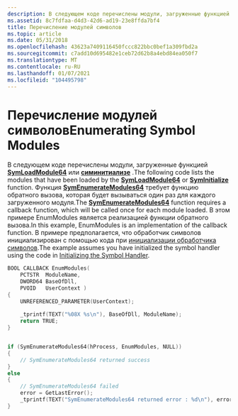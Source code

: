 ```yaml
---
description: В следующем коде перечислены модули, загруженные функцией SymLoadModule64 или Симинитиализе.
ms.assetid: 8c7fdfaa-d4d3-42d6-ad19-23e8ffda7bf4
title: Перечисление модулей символов
ms.topic: article
ms.date: 05/31/2018
ms.openlocfilehash: 43623a7409116450fccc822bbc0bef1a309fbd2a
ms.sourcegitcommit: c7add10d695482e1ceb72d62b8a4ebd84ea050f7
ms.translationtype: MT
ms.contentlocale: ru-RU
ms.lasthandoff: 01/07/2021
ms.locfileid: "104495798"
---
```

# <a name="enumerating-symbol-modules"></a><span data-ttu-id="04d00-103">Перечисление модулей символов</span><span class="sxs-lookup"><span data-stu-id="04d00-103">Enumerating Symbol Modules</span></span>

<span data-ttu-id="04d00-104">В следующем коде перечислены модули, загруженные функцией [**SymLoadModule64**](/windows/desktop/api/Dbghelp/nf-dbghelp-symloadmodule) или [**симинитиализе**](/windows/desktop/api/Dbghelp/nf-dbghelp-syminitialize) .</span><span class="sxs-lookup"><span data-stu-id="04d00-104">The following code lists the modules that have been loaded by the [**SymLoadModule64**](/windows/desktop/api/Dbghelp/nf-dbghelp-symloadmodule) or [**SymInitialize**](/windows/desktop/api/Dbghelp/nf-dbghelp-syminitialize) function.</span></span> <span data-ttu-id="04d00-105">Функция [**SymEnumerateModules64**](/windows/desktop/api/Dbghelp/nf-dbghelp-symenumeratemodules) требует функцию обратного вызова, которая будет вызываться один раз для каждого загруженного модуля.</span><span class="sxs-lookup"><span data-stu-id="04d00-105">The [**SymEnumerateModules64**](/windows/desktop/api/Dbghelp/nf-dbghelp-symenumeratemodules) function requires a callback function, which will be called once for each module loaded.</span></span> <span data-ttu-id="04d00-106">В этом примере EnumModules является реализацией функции обратного вызова.</span><span class="sxs-lookup"><span data-stu-id="04d00-106">In this example, EnumModules is an implementation of the callback function.</span></span> <span data-ttu-id="04d00-107">В примере предполагается, что обработчик символов инициализирован с помощью кода при [инициализации обработчика символов](initializing-the-symbol-handler.md).</span><span class="sxs-lookup"><span data-stu-id="04d00-107">The example assumes you have initialized the symbol handler using the code in [Initializing the Symbol Handler](initializing-the-symbol-handler.md).</span></span>


```C++
BOOL CALLBACK EnumModules(
    PCTSTR  ModuleName, 
    DWORD64 BaseOfDll,  
    PVOID   UserContext )
{
    UNREFERENCED_PARAMETER(UserContext);
    
    _tprintf(TEXT("%08X %s\n"), BaseOfDll, ModuleName);
    return TRUE;
}


if (SymEnumerateModules64(hProcess, EnumModules, NULL))
{
    // SymEnumerateModules64 returned success
}
else
{
    // SymEnumerateModules64 failed
    error = GetLastError();
    _tprintf(TEXT("SymEnumerateModules64 returned error : %d\n"), error);
}
```



 

 



